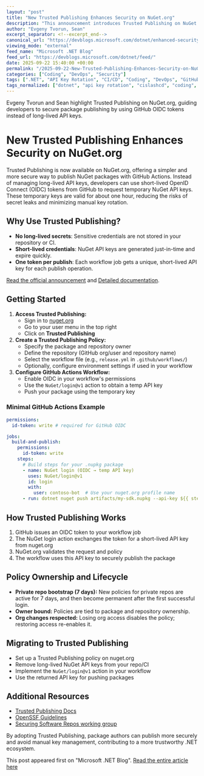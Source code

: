 ```yaml
---
layout: "post"
title: "New Trusted Publishing Enhances Security on NuGet.org"
description: "This announcement introduces Trusted Publishing on NuGet.org, a major security improvement for package publishing. The new system utilizes short-lived GitHub OIDC tokens, replacing long-lived API keys. The article details setup steps, policy management, workflows, and migration guidance for developers using GitHub Actions to publish .NET packages."
author: "Evgeny Tvorun, Sean"
excerpt_separator: <!--excerpt_end-->
canonical_url: "https://devblogs.microsoft.com/dotnet/enhanced-security-is-here-with-the-new-trust-publishing-on-nuget-org/"
viewing_mode: "external"
feed_name: "Microsoft .NET Blog"
feed_url: "https://devblogs.microsoft.com/dotnet/feed/"
date: 2025-09-22 15:40:00 +00:00
permalink: "/2025-09-22-New-Trusted-Publishing-Enhances-Security-on-NuGetorg.html"
categories: ["Coding", "DevOps", "Security"]
tags: [".NET", "API Key Rotation", "CI/CD", "Coding", "DevOps", "GitHub Actions", "News", "NuGet", "OIDC", "OpenSSF", "Package Security", "Policy Management", "Securing Software Supply Chain", "Security", "Security Best Practices", "Trusted Publishing", "Workflow Automation"]
tags_normalized: ["dotnet", "api key rotation", "cislashcd", "coding", "devops", "github actions", "news", "nuget", "oidc", "openssf", "package security", "policy management", "securing software supply chain", "security", "security best practices", "trusted publishing", "workflow automation"]
---
```


Evgeny Tvorun and Sean highlight Trusted Publishing on NuGet.org, guiding developers to secure package publishing by using GitHub OIDC tokens instead of long-lived API keys.<!--excerpt_end-->

# New Trusted Publishing Enhances Security on NuGet.org

Trusted Publishing is now available on NuGet.org, offering a simpler and more secure way to publish NuGet packages with GitHub Actions. Instead of managing long-lived API keys, developers can use short-lived OpenID Connect (OIDC) tokens from GitHub to request temporary NuGet API keys. These temporary keys are valid for about one hour, reducing the risks of secret leaks and minimizing manual key rotation.

## Why Use Trusted Publishing?

- **No long-lived secrets**: Sensitive credentials are not stored in your repository or CI.
- **Short-lived credentials**: NuGet API keys are generated just-in-time and expire quickly.
- **One token per publish**: Each workflow job gets a unique, short-lived API key for each publish operation.

[Read the official announcement](https://devblogs.microsoft.com/dotnet/enhanced-security-is-here-with-the-new-trust-publishing-on-nuget-org/) and [Detailed documentation](https://aka.ms/nuget/trusted-publishing).

## Getting Started

1. **Access Trusted Publishing:**
   - Sign in to [nuget.org](https://www.nuget.org/)
   - Go to your user menu in the top right
   - Click on **Trusted Publishing**
2. **Create a Trusted Publishing Policy:**
   - Specify the package and repository owner
   - Define the repository (GitHub org/user and repository name)
   - Select the workflow file (e.g., `release.yml` in `.github/workflows/`)
   - Optionally, configure environment settings if used in your workflow
3. **Configure GitHub Actions Workflow:**
   - Enable OIDC in your workflow's permissions
   - Use the `NuGet/login@v1` action to obtain a temp API key
   - Push your package using the temporary key

### Minimal GitHub Actions Example

```yaml
permissions:
  id-token: write # required for GitHub OIDC

jobs:
  build-and-publish:
    permissions:
      id-token: write
    steps:
      # Build steps for your .nupkg package
      - name: NuGet login (OIDC → temp API key)
        uses: NuGet/login@v1
        id: login
        with:
          user: contoso-bot  # Use your nuget.org profile name
      - run: dotnet nuget push artifacts/my-sdk.nupkg --api-key ${{ steps.login.outputs.NUGET_API_KEY }} --source https://api.nuget.org/v3/index.json
```

## How Trusted Publishing Works

1. GitHub issues an OIDC token to your workflow job
2. The NuGet login action exchanges the token for a short-lived API key from nuget.org
3. NuGet.org validates the request and policy
4. The workflow uses this API key to securely publish the package

## Policy Ownership and Lifecycle

- **Private repo bootstrap (7 days):** New policies for private repos are active for 7 days, and then become permanent after the first successful login.
- **Owner bound:** Policies are tied to package and repository ownership.
- **Org changes respected:** Losing org access disables the policy; restoring access re-enables it.

## Migrating to Trusted Publishing

- Set up a Trusted Publishing policy on nuget.org
- Remove long-lived NuGet API keys from your repo/CI
- Implement the `NuGet/login@v1` action in your workflow
- Use the returned API key for pushing packages

## Additional Resources

- [Trusted Publishing Docs](https://aka.ms/nuget/trusted-publishing)
- [OpenSSF Guidelines](https://openssf.org/)
- [Securing Software Repos working group](https://openssf.org/technical-initiatives/repository-security/)

By adopting Trusted Publishing, package authors can publish more securely and avoid manual key management, contributing to a more trustworthy .NET ecosystem.

This post appeared first on "Microsoft .NET Blog". [Read the entire article here](https://devblogs.microsoft.com/dotnet/enhanced-security-is-here-with-the-new-trust-publishing-on-nuget-org/)
